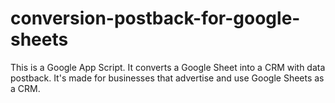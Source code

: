 # conversion-postback-for-google-sheets
This is a Google App Script. It converts a Google Sheet into a CRM with data postback. It's made for businesses that advertise and use Google Sheets as a CRM.
